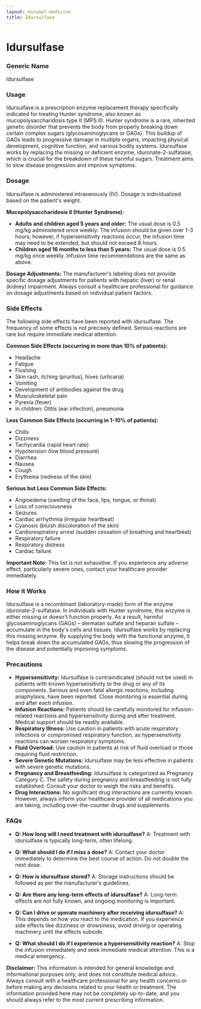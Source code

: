```yaml
---
layout: minimal-medicine
title: Idursulfase
---
```


# Idursulfase
### Generic Name
Idursulfase

### Usage
Idursulfase is a prescription enzyme replacement therapy specifically indicated for treating Hunter syndrome, also known as mucopolysaccharidosis type II (MPS II).  Hunter syndrome is a rare, inherited genetic disorder that prevents the body from properly breaking down certain complex sugars (glycosaminoglycans or GAGs).  This buildup of GAGs leads to progressive damage in multiple organs, impacting physical development, cognitive function, and various bodily systems. Idursulfase works by replacing the missing or deficient enzyme, iduronate-2-sulfatase, which is crucial for the breakdown of these harmful sugars.  Treatment aims to slow disease progression and improve symptoms.


### Dosage
Idursulfase is administered intravenously (IV).  Dosage is individualized based on the patient's weight.

**Mucopolysaccharidosis II (Hunter Syndrome):**

* **Adults and children aged 5 years and older:** The usual dose is 0.5 mg/kg administered once weekly.  The infusion should be given over 1-3 hours;  however, if hypersensitivity reactions occur, the infusion time may need to be extended, but should not exceed 8 hours.
* **Children aged 16 months to less than 5 years:** The usual dose is 0.5 mg/kg once weekly.  Infusion time recommendations are the same as above.

**Dosage Adjustments:**  The manufacturer's labeling does not provide specific dosage adjustments for patients with hepatic (liver) or renal (kidney) impairment.  Always consult a healthcare professional for guidance on dosage adjustments based on individual patient factors.


### Side Effects
The following side effects have been reported with idursulfase.  The frequency of some effects is not precisely defined.  Serious reactions are rare but require immediate medical attention.

**Common Side Effects (occurring in more than 10% of patients):**

* Headache
* Fatigue
* Flushing
* Skin rash, itching (pruritus), hives (urticaria)
* Vomiting
* Development of antibodies against the drug
* Musculoskeletal pain
* Pyrexia (fever)
* In children:  Otitis (ear infection), pneumonia

**Less Common Side Effects (occurring in 1-10% of patients):**

* Chills
* Dizziness
* Tachycardia (rapid heart rate)
* Hypotension (low blood pressure)
* Diarrhea
* Nausea
* Cough
* Erythema (redness of the skin)

**Serious but Less Common Side Effects:**

* Angioedema (swelling of the face, lips, tongue, or throat)
* Loss of consciousness
* Seizures
* Cardiac arrhythmia (irregular heartbeat)
* Cyanosis (bluish discoloration of the skin)
* Cardiorespiratory arrest (sudden cessation of breathing and heartbeat)
* Respiratory failure
* Respiratory distress
* Cardiac failure


**Important Note:**  This list is not exhaustive.  If you experience any adverse effect, particularly severe ones, contact your healthcare provider immediately.


### How it Works
Idursulfase is a recombinant (laboratory-made) form of the enzyme iduronate-2-sulfatase. In individuals with Hunter syndrome, this enzyme is either missing or doesn't function properly.  As a result, harmful glycosaminoglycans (GAGs) – dermatan sulfate and heparan sulfate – accumulate in the body's cells and tissues. Idursulfase works by replacing this missing enzyme.  By supplying the body with the functional enzyme, it helps break down the accumulated GAGs, thus slowing the progression of the disease and potentially improving symptoms.


### Precautions
* **Hypersensitivity:** Idursulfase is contraindicated (should not be used) in patients with known hypersensitivity to the drug or any of its components.  Serious and even fatal allergic reactions, including anaphylaxis, have been reported. Close monitoring is essential during and after each infusion.
* **Infusion Reactions:** Patients should be carefully monitored for infusion-related reactions and hypersensitivity during and after treatment. Medical support should be readily available.
* **Respiratory Illness:**  Use caution in patients with acute respiratory infections or compromised respiratory function, as hypersensitivity reactions can worsen respiratory symptoms.
* **Fluid Overload:** Use caution in patients at risk of fluid overload or those requiring fluid restriction.
* **Severe Genetic Mutations:** Idursulfase may be less effective in patients with severe genetic mutations.
* **Pregnancy and Breastfeeding:** Idursulfase is categorized as Pregnancy Category C.  The safety during pregnancy and breastfeeding is not fully established.  Consult your doctor to weigh the risks and benefits.
* **Drug Interactions:** No significant drug interactions are currently known. However, always inform your healthcare provider of all medications you are taking, including over-the-counter drugs and supplements.


### FAQs

* **Q: How long will I need treatment with idursulfase?** A: Treatment with idursulfase is typically long-term, often lifelong.

* **Q: What should I do if I miss a dose?** A: Contact your doctor immediately to determine the best course of action.  Do not double the next dose.

* **Q: How is idursulfase stored?** A:  Storage instructions should be followed as per the manufacturer's guidelines.

* **Q: Are there any long-term effects of idursulfase?** A:  Long-term effects are not fully known, and ongoing monitoring is important.

* **Q: Can I drive or operate machinery after receiving idursulfase?** A:  This depends on how you react to the medication.  If you experience side effects like dizziness or drowsiness, avoid driving or operating machinery until the effects subside.

* **Q: What should I do if I experience a hypersensitivity reaction?** A:  Stop the infusion immediately and seek immediate medical attention. This is a medical emergency.


**Disclaimer:**  This information is intended for general knowledge and informational purposes only, and does not constitute medical advice.  Always consult with a healthcare professional for any health concerns or before making any decisions related to your health or treatment.  The information provided here may not be completely up-to-date, and you should always refer to the most current prescribing information.
